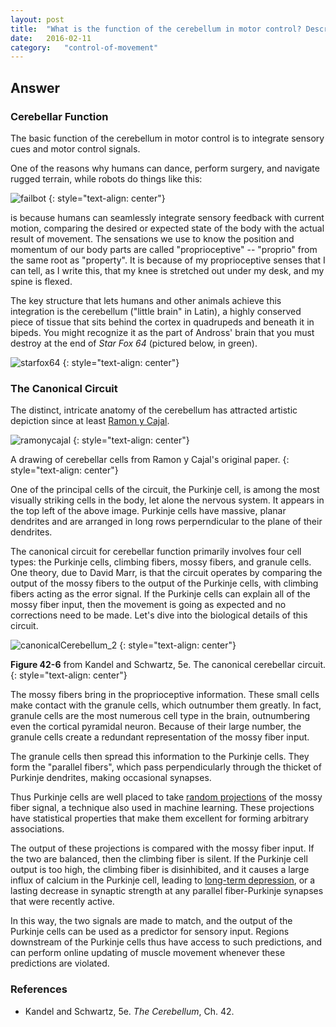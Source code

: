 ```yaml
---
layout: post
title:	"What is the function of the cerebellum in motor control? Describe the basic microcircuit for integrating sensory cues and motor control signals in the cerebellum."
date:	2016-02-11
category:	"control-of-movement"
---
```

## Answer

### Cerebellar Function

The basic function of the cerebellum in motor control
is to integrate sensory cues and motor control signals.

One of the reasons why humans can dance,
perform surgery, and navigate rugged terrain,
while robots do things like this:

![failbot]
{: style="text-align: center"}

is because humans can seamlessly integrate sensory feedback
with current motion, comparing the desired or expected
state of the body with the actual result of movement.
The sensations we use to know the position and momentum of our body parts
are called "proprioceptive" -- "proprio" from the same root as "property".
It is because of my proprioceptive senses that I can tell, as I write this,
that my knee is stretched out under my desk, and my spine is flexed.

The key structure that lets humans and other animals achieve this integration
is the cerebellum ("little brain" in Latin), a highly conserved piece of tissue
that sits behind the cortex in quadrupeds and beneath it in bipeds.
You might recognize it as the part of Andross' brain that you must destroy
at the end of *Star Fox 64* (pictured below, in green).

![starfox64]
{: style="text-align: center"}

### The Canonical Circuit

The distinct, intricate anatomy of the
cerebellum has attracted artistic depiction since at least
[Ramon y Cajal]({{site.baseurl}}/92i).

![ramonycajal]
{: style="text-align: center"}

A drawing of cerebellar cells from Ramon y Cajal's original paper.
{: style="text-align: center"}

One of the principal cells of the circuit, the Purkinje cell,
is among the most visually striking cells in the body,
let alone the nervous system.
It appears in the top left of the above image.
Purkinje cells have massive, planar dendrites
and are arranged in long rows perperndicular to the plane of their dendrites.

The canonical circuit for cerebellar function primarily involves four cell types:
the Purkinje cells, climbing fibers, mossy fibers, and granule cells.
One theory, due to David Marr, is that the circuit operates by comparing
the output of the mossy fibers to the output of the Purkinje cells,
with climbing fibers acting as the error signal.
If the Purkinje cells can explain all of the mossy fiber input,
then the movement is going as expected and no corrections need to be made.
Let's dive into the biological details of this circuit.

![canonicalCerebellum_2]
{: style="text-align: center"}

**Figure 42-6** from Kandel and Schwartz, 5e. The canonical cerebellar circuit.
{: style="text-align: center"}

The mossy fibers bring in the proprioceptive information.
These small cells make contact with the granule cells,
which outnumber them greatly.
In fact, granule cells are the most numerous cell type in the brain,
outnumbering even the cortical pyramidal neuron.
Because of their large number, the granule cells create a redundant representation
of the mossy fiber input.

The granule cells then spread this information to the Purkinje cells.
They form the "parallel fibers", which pass perpendicularly through the thicket
of Purkinje dendrites, making occasional synapses.

Thus Purkinje cells are well placed to take
[random projections](https://en.wikipedia.org/wiki/Random_projection)
of the mossy fiber signal,
a technique also used in machine learning.
These projections have statistical properties
that make them excellent for forming arbitrary associations.

The output of these projections is compared with the mossy fiber input.
If the two are balanced, then the climbing fiber is silent.
If the Purkinje cell output is too high, the climbing fiber is disinhibited,
and it causes a large influx of calcium in the Purkinje cell,
leading to
[long-term depression]({{site.baseurl}}/29),
or a lasting decrease in synaptic strength
at any parallel fiber-Purkinje synapses that were recently active.

In this way, the two signals are made to match,
and the output of the Purkinje cells can be used as a predictor for sensory input.
Regions downstream of the Purkinje cells thus have access
to such predictions, and can perform online updating of muscle movement
whenever these predictions are violated.

### References

* Kandel and Schwartz, 5e. _The Cerebellum_, Ch. 42.

[failbot]: {{site.DBL}}/failbot.gif
[starfox64]: {{site.DBL}}/starfox64.jpg
[ramonycajal]: {{site.DBL}}/ramonycajal.jpg
[canonicalCerebellum_2]: {{site.DBL}}/canonicalCerebellum_2.png
